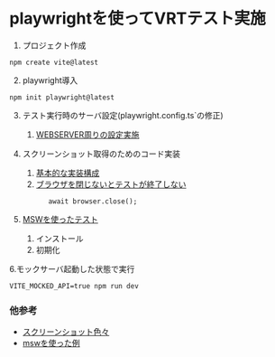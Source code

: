 # playwrightを使ってVRTテスト実施

1. プロジェクト作成
```
npm create vite@latest
```
2. playwright導入
```
npm init playwright@latest
```

3. テスト実行時のサーバ設定(playwright.config.ts`の修正)
   1. [WEBSERVER周りの設定実施](https://blog.delpuppo.net/playwright-lets-start)

4. スクリーンショット取得のためのコード実装
   1. [基本的な実装構成](https://www.gaji.jp/blog/2022/06/20/10183/)
   2. [ブラウザを閉じないとテストが終了しない](https://blog.kapiecii.com/posts/2022/10/30/playwright-and-docker/)
      ```
         await browser.close();
      ```
5. [MSWを使ったテスト](https://zenn.dev/dyoshikawa/articles/07ab82a5cbcde0)
   1. インストール
   2. 初期化

6.モックサーバ起動した状態で実行
```
VITE_MOCKED_API=true npm run dev
```


### 他参考
- [スクリーンショット色々](https://testersdock.com/playwright-screenshot-capture/)
- [mswを使った例](https://zenn.dev/dyoshikawa/articles/07ab82a5cbcde0)

